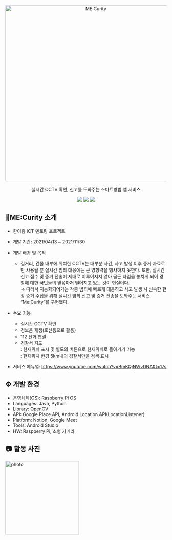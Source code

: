 <div align="center">

<img src="https://drive.google.com/uc?export=view&id=1vZSFDazhBrvOQrexJ7fu3crwVWFF0w8N" alt="ME:Curity" width="550px" />


실시간 CCTV 확인, 신고를 도와주는 스마트방범 앱 서비스


<img src="https://img.shields.io/badge/Java-007396?style=flat&logo=java&logoColor=white" />  
<img src="https://img.shields.io/badge/Google Place API-4285F4?style=flat&logo=googlemaps&logoColor=white" /> 
<img src="https://img.shields.io/badge/Android Studio-3DDC84?style=flat&logo=androidstudio&logoColor=white" /> 

</div>


## 🚨ME:Curity 소개


+ 한이음 ICT 멘토링 프로젝트
+ 개발 기간: 2021/04/13 ~ 2021/11/30
+ 개발 배경 및 목적
  * 길거리, 건물 내부에 위치한 CCTV는 대부분 사건, 사고 발생 이후 증거 자료로만 사용될 뿐 실시간 범죄 대응에는 큰 영향력을 행사하지 못한다. 또한, 실시간 신고 접수 및 증거 전송이 제대로 이루어지지 않아 골든 타임을 놓치게 되어 경찰에 대한 국민들의 믿음마저 떨어지고 있는 것이 현실이다. 
    </br>→ 따라서 지능화되어가는 각종 범죄에 빠르게 대응하고 사고 발생 시 신속한 현장 증거 수집을 위해 실시간 범죄 신고 및 증거 전송을 도와주는 서비스 “Me:Curity”를 구현했다.
    
+ 주요 기능
  * 실시간 CCTV 확인
  * 경보음 재생(호신용으로 활용)
  * 112 전화 연결
  * 경찰서 지도</br>: 현재위치 표시 및 별도의 버튼으로 현재위치로 돌아가기 기능</br>: 현재위치 반경 5km내의 경찰서만을 검색·표시
    
+ 서비스 메뉴얼: https://www.youtube.com/watch?v=BmKQjNWvDNA&t=17s


## ⚙ 개발 환경


+ 운영체제(OS): Raspberry Pi OS
+ Languages: Java, Python
+ Library: OpenCV
+ API: Google Place API, Android Location API(LocationListener)
+ Platform: Notion, Google Meet
+ Tools: Android Studio
+ HW: Raspberry Pi, 소형 카메라


## 📷 활동 사진


<img src="https://drive.google.com/uc?export=view&id=1U_WWbDqLTbiWxv7HS6V_nsdSYEmkidqC" alt="photo" width="230px" />
